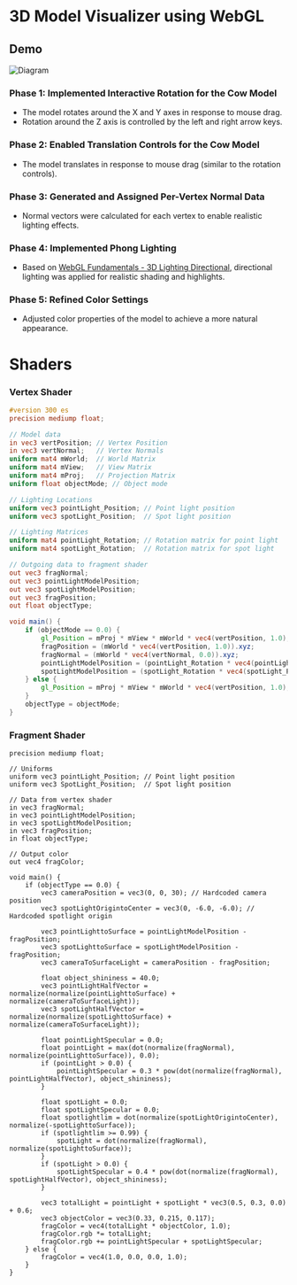 # 3D Model Visualizer using WebGL

## **Demo**
![Diagram](Media/resutlts.jpg)

### Phase 1: Implemented Interactive Rotation for the Cow Model
   - The model rotates around the X and Y axes in response to mouse drag.
   - Rotation around the Z axis is controlled by the left and right arrow keys.

### Phase 2: Enabled Translation Controls for the Cow Model
   - The model translates in response to mouse drag (similar to the rotation controls).

### Phase 3: Generated and Assigned Per-Vertex Normal Data
   - Normal vectors were calculated for each vertex to enable realistic lighting effects.

### Phase 4: Implemented Phong Lighting
   - Based on [WebGL Fundamentals - 3D Lighting Directional](https://webglfundamentals.org/webgl/lessons/webgl-3d-lighting-directional.html), directional lighting was applied for realistic shading and highlights.

### Phase 5: Refined Color Settings
   - Adjusted color properties of the model to achieve a more natural appearance.

# Shaders

### Vertex Shader

```glsl
#version 300 es
precision mediump float;

// Model data 
in vec3 vertPosition; // Vertex Position 
in vec3 vertNormal;   // Vertex Normals 
uniform mat4 mWorld;  // World Matrix 
uniform mat4 mView;   // View Matrix 
uniform mat4 mProj;   // Projection Matrix 
uniform float objectMode; // Object mode 

// Lighting Locations 
uniform vec3 pointLight_Position; // Point light position 
uniform vec3 spotLight_Position;  // Spot light position 

// Lighting Matrices 
uniform mat4 pointLight_Rotation; // Rotation matrix for point light  
uniform mat4 spotLight_Rotation;  // Rotation matrix for spot light  

// Outgoing data to fragment shader
out vec3 fragNormal;
out vec3 pointLightModelPosition;
out vec3 spotLightModelPosition;
out vec3 fragPosition;
out float objectType;

void main() {
    if (objectMode == 0.0) {
        gl_Position = mProj * mView * mWorld * vec4(vertPosition, 1.0);
        fragPosition = (mWorld * vec4(vertPosition, 1.0)).xyz;
        fragNormal = (mWorld * vec4(vertNormal, 0.0)).xyz;
        pointLightModelPosition = (pointLight_Rotation * vec4(pointLight_Position, 1.0)).xyz;
        spotLightModelPosition = (spotLight_Rotation * vec4(spotLight_Position, 1.0)).xyz;
    } else {
        gl_Position = mProj * mView * mWorld * vec4(vertPosition, 1.0);
    }
    objectType = objectMode;
}
```

### Fragment Shader 
```#version 300 es
precision mediump float;

// Uniforms
uniform vec3 pointLight_Position; // Point light position
uniform vec3 SpotLight_Position;  // Spot light position

// Data from vertex shader
in vec3 fragNormal;
in vec3 pointLightModelPosition;
in vec3 spotLightModelPosition;
in vec3 fragPosition;
in float objectType;

// Output color
out vec4 fragColor;

void main() {
    if (objectType == 0.0) {
        vec3 cameraPosition = vec3(0, 0, 30); // Hardcoded camera position
        vec3 spotLightOrigintoCenter = vec3(0, -6.0, -6.0); // Hardcoded spotlight origin

        vec3 pointLighttoSurface = pointLightModelPosition - fragPosition;
        vec3 spotLighttoSurface = spotLightModelPosition - fragPosition;
        vec3 cameraToSurfaceLight = cameraPosition - fragPosition;

        float object_shininess = 40.0;
        vec3 pointLightHalfVector = normalize(normalize(pointLighttoSurface) + normalize(cameraToSurfaceLight));
        vec3 spotLightHalfVector = normalize(normalize(spotLighttoSurface) + normalize(cameraToSurfaceLight));

        float pointLightSpecular = 0.0;
        float pointLight = max(dot(normalize(fragNormal), normalize(pointLighttoSurface)), 0.0);
        if (pointLight > 0.0) {
            pointLightSpecular = 0.3 * pow(dot(normalize(fragNormal), pointLightHalfVector), object_shininess);
        }

        float spotLight = 0.0;
        float spotLightSpecular = 0.0;
        float spotlightlim = dot(normalize(spotLightOrigintoCenter), normalize(-spotLighttoSurface));
        if (spotlightlim >= 0.99) {
            spotLight = dot(normalize(fragNormal), normalize(spotLighttoSurface));
        }
        if (spotLight > 0.0) {
            spotLightSpecular = 0.4 * pow(dot(normalize(fragNormal), spotLightHalfVector), object_shininess);
        }

        vec3 totalLight = pointLight + spotLight * vec3(0.5, 0.3, 0.0) + 0.6;
        vec3 objectColor = vec3(0.33, 0.215, 0.117);
        fragColor = vec4(totalLight * objectColor, 1.0);
        fragColor.rgb *= totalLight;
        fragColor.rgb += pointLightSpecular + spotLightSpecular;
    } else {
        fragColor = vec4(1.0, 0.0, 0.0, 1.0);
    }
}
```
